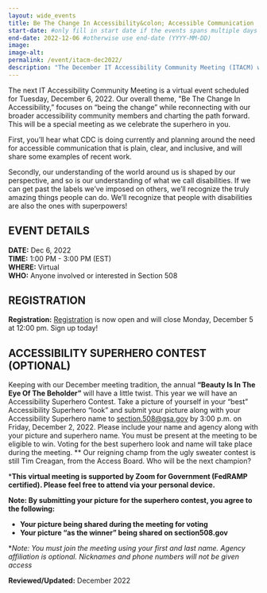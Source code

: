 ```yaml
---
layout: wide_events
title: Be The Change In Accessibility&colon; Accessible Communication | ITACM
start-date: #only fill in start date if the events spans multiple days (YYYY-MM-DD)
end-date: 2022-12-06 #otherwise use end-date (YYYY-MM-DD)
image:
image-alt: 
permalink: /event/itacm-dec2022/
description: "The December IT Accessibility Community Meeting (ITACM) will be held on Tuesday, December 6, 2022. This will be a special meeting as we celebrate the superhero in you."
---
```


The next IT Accessibility Community Meeting is a virtual event scheduled for Tuesday, December 6, 2022. Our overall theme, "Be The Change In Accessibility,” focuses on “being the change” while reconnecting with our broader accessibility community members and charting the path forward. This will be a special meeting as we celebrate the superhero in you.

First, you’ll hear what CDC is doing currently and planning around the need for accessible communication that is plain, clear, and inclusive, and will share some examples of recent work.

Secondly, our understanding of the world around us is shaped by our perspective, and so is our understanding of what we call disabilities. If we can get past the labels we’ve imposed on others, we’ll recognize the truly amazing things people can do. We’ll recognize that people with disabilities are also the ones with superpowers!

## EVENT DETAILS
**DATE:** Dec 6, 2022  
**TIME:** 1:00 PM - 3:00 PM (EST)  
**WHERE:** Virtual  
**WHO:** Anyone involved or interested in Section 508  

## REGISTRATION
**Registration:** [Registration](https://feedback.gsa.gov/jfe/form/SV_7WkJC6bTYpdjGJg) is now open and will close Monday, December 5 at 12:00 pm. Sign up today! 
 
## ACCESSIBILITY SUPERHERO CONTEST (OPTIONAL)
Keeping with our December meeting tradition, the annual **“Beauty Is In The Eye Of The Beholder”** will have a little twist. This year we will have an Accessibility Superhero Contest. Take a picture of yourself in your “best” Accessibility Superhero “look” and submit your picture along with your Accessibility Superhero name to section.508@gsa.gov by 3:00 p.m. on Friday, December 2, 2022. Please include your name and agency along with your picture and superhero name. You must be present at the meeting to be eligible to win. Voting for the best superhero look and name will take place during the meeting. ** Our reigning champ from the ugly sweater contest is still Tim Creagan, from the Access Board. Who will be the next champion?

***This virtual meeting is supported by Zoom for Government (FedRAMP certified). Please feel free to attend via your personal device.**

**Note: By submitting your picture for the superhero contest, you agree to the following:**

* **Your picture being shared during the meeting for voting**
* **Your picture “as the winner” being shared on section508.gov**

**Note: You must join the meeting using your first and last name. Agency affiliation is optional. Nicknames and phone numbers will not be given access*

**Reviewed/Updated:** December 2022